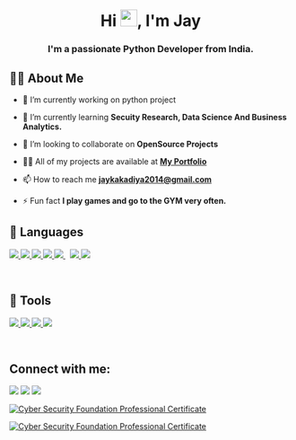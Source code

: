 <h1 align="center">Hi <img src="https://raw.githubusercontent.com/MartinHeinz/MartinHeinz/master/wave.gif" width="30px">, I'm Jay</h1>
<h3 align="center">I'm a passionate Python Developer from India.</h3>


## 🙋‍♂️ About Me

- 🔭 I’m currently working on python project

- 🌱 I’m currently learning **Secuity Research, Data Science And Business Analytics.**

- 👯 I’m looking to collaborate on **OpenSource Projects**

- 👨‍💻 All of my projects are available at **[My Portfolio](https://jaykakadiya18.github.io/)**

- 📫 How to reach me **jaykakadiya2014@gmail.com**

- ⚡ Fun fact **I play games and go to the GYM very often.**

## 🚀 Languages 

<p align="left"> 
    <a href="https://www.w3.org/html/" target="_blank"> <img src="https://img.icons8.com/color/48/000000/html-5.png"/> </a> 
    <a href="https://www.w3schools.com/css/" target="_blank"> <img src="https://img.icons8.com/color/48/000000/css3.png"/> </a> 
    <a href="https://getbootstrap.com" target="_blank"> <img src="https://img.icons8.com/color/48/000000/bootstrap.png"/> </a> 
    <a href="https://www.python.org" target="_blank"> <img src="https://img.icons8.com/color/48/000000/python.png"/> </a> 
    <a style="padding-right:8px;" href="https://www.mysql.com/" target="_blank"> <img src="https://img.icons8.com/fluent/50/000000/mysql-logo.png"/> </a>
    <a href="https://git-scm.com/" target="_blank"> <img src="https://img.icons8.com/color/48/000000/git.png"/> </a> 
    <a href="https://www.w3schools.com/cpp" target="_blank"> <img src="https://img.icons8.com/ios-filled/50/000000/c-plus-plus-logo.png"/> </a>
</p>
<br/>

## 🚀 Tools

<p align="left">
    <a href="https://www.jetbrains.com/pycharm/" target="_blank"> <img src="https://img.icons8.com/color/50/000000/pycharm.png"/> </a>
    <a href="https://www.sublimetext.com/" target="_blank"> <img src="https://img.icons8.com/fluent/48/000000/sublime-text.png"/> </a>
    <a href="https://visualstudio.microsoft.com/" target="_blank"> <img src="https://img.icons8.com/color/48/000000/visual-studio.png"/> </a>
    <a href="https://www.linux.org/pages/download/" target="_blank"> <img src="https://img.icons8.com/ios-filled/50/000000/linux.png"/> </a>
</p>    
<br/>

## Connect with me:
<p align="left">

<a href = "https://www.linkedin.com/in/jaykakadiya17/"><img src="https://img.icons8.com/fluent/48/000000/linkedin.png"/></a>
<a href = "https://twitter.com/iamjaykakadiya"><img src="https://img.icons8.com/fluent/48/000000/twitter.png"/></a>
<a href = "https://www.instagram.com/iamjaykakadiya/"><img src="https://img.icons8.com/fluent/48/000000/instagram-new.png"/></a>

</p>

<p align="left">
<a href="https://www.credly.com/badges/35228dbc-4cde-477b-abd6-7ec65dc1f1f6/public_url" title="Cyber Security Foundation Professional Certificate"><img src="https://images.credly.com/images/8a0fb550-4d51-41d0-be50-6c1f54526539/Cybersecurity-Foundation-Professional-Certificate-CSFPC.png" alt="Cyber Security Foundation Professional Certificate"></img></a>
</p>
<p align="left">
<a href="https://www.credly.com/badges/35228dbc-4cde-477b-abd6-7ec65dc1f1f6/public_url" title="Cyber Security Foundation Professional Certificate"><img src="https://images.credly.com/images/8a0fb550-4d51-41d0-be50-6c1f54526539/Cybersecurity-Foundation-Professional-Certificate-CSFPC.png" alt="Cyber Security Foundation Professional Certificate"></img></a>
</p>
